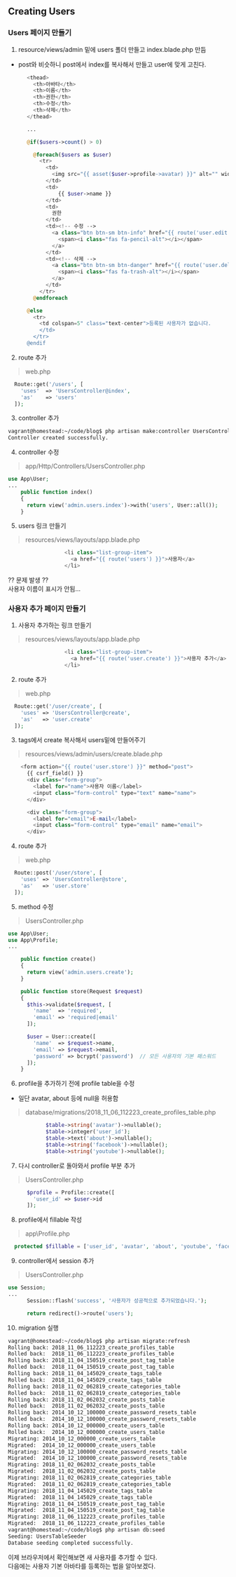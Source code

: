## Creating Users

### Users 페이지 만들기  

1. resource/views/admin 밑에 users 폴더 만들고 index.blade.php 만듬  
- post와 비슷하니 post에서 index를 복사해서 만들고 user에 맞게 고친다.  
```php
      <thead>
        <th>아바타</th>
        <th>이름</th>
        <th>권한</th>
        <th>수정</th>
        <th>삭제</th>
      </thead>

      ...

      @if($users->count() > 0)

        @foreach($users as $user)
          <tr>
            <td>
              <img src="{{ asset($user->profile->avatar) }}" alt="" width="60px" height="60px" style="border-radius: 50%;">
            </td>
            <td>
                {{ $user->name }}
            </td>
            <td>
              권한
            </td>
            <td><!-- 수정 -->
              <a class="btn btn-sm btn-info" href="{{ route('user.edit', ['id' => $user->id ]) }}">
                <span><i class="fas fa-pencil-alt"></i></span>
              </a>
            </td>
            <td><!-- 삭제 -->
              <a class="btn btn-sm btn-danger" href="{{ route('user.delete', ['id' => $user->id ]) }}">
                <span><i class="fas fa-trash-alt"></i></span>
              </a>
            </td>
          </tr>      
        @endforeach

      @else
        <tr>
          <td colspan=5" class="text-center">등록된 사용자가 없습니다.
          </td>
        </tr>
      @endif
```
2. route 추가  
> web.php
```php
  Route::get('/users', [
    'uses'  => 'UsersController@index',
    'as'    => 'users'
  ]);
```
3. controller 추가  
```bash
vagrant@homestead:~/code/blog$ php artisan make:controller UsersController --resource
Controller created successfully.
```
4. controller 수정  
> app/Http/Controllers/UsersController.php
```php
use App\User;
...
    public function index()
    {
      return view('admin.users.index')->with('users', User::all());
    }
```
5. users 링크 만들기  
> resources/views/layouts/app.blade.php
```php
                  <li class="list-group-item">
                    <a href="{{ route('users') }}">사용자</a>
                  </li>
```

?? 문제 발생 ??  
사용자 이름이 표시가 안됨...  

### 사용자 추가 페이지 만들기  

1. 사용자 추가하는 링크 만들기  
> resources/views/layouts/app.blade.php
```php
                  <li class="list-group-item">
                    <a href="{{ route('user.create') }}">사용자 추가</a>
                  </li>
```
2. route 추가  
> web.php
```php
  Route::get('/user/create', [
    'uses' => 'UsersController@create',
    'as'   => 'user.create'
  ]);
```
3. tags에서 create 복사해서 users밑에 만들어주기  
> resources/views/admin/users/create.blade.php
```php
    <form action="{{ route('user.store') }}" method="post">
      {{ csrf_field() }}
      <div class="form-group">
        <label for="name">사용자 이름</label>
        <input class="form-control" type="text" name="name">
      </div>

      <div class="form-group">
        <label for="email">E-mail</label>
        <input class="form-control" type="email" name="email">
      </div>
```
4. route 추가  
> web.php
```php
  Route::post('/user/store', [
    'uses' => 'UsersController@store',
    'as'   => 'user.store'
  ]);
```
5. method 수정  
> UsersController.php
```php
use App\User;
use App\Profile;
...

    public function create()
    {
      return view('admin.users.create');
    }

    public function store(Request $request)
    {
      $this->validate($request, [
        'name'  => 'required',
        'email' => 'required|email'
      ]);

      $user = User::create([
        'name'  => $request->name,
        'email' => $request->email,
        'password' => bcrypt('password')  // 모든 사용자의 기본 패스워드
      ]);
    }
```
6. profile을 추가하기 전에 profile table을 수정  
- 일단 avatar, about 등에 null을 허용함  
> database/migrations/2018_11_06_112223_create_profiles_table.php
```php
            $table->string('avatar')->nullable();
            $table->integer('user_id');
            $table->text('about')->nullable();
            $table->string('facebook')->nullable();
            $table->string('youtube')->nullable();
```
7. 다시 controller로 돌아와서 profile 부분 추가  
> UsersController.php
```php
      $profile = Profile::create([
        'user_id' => $user->id
      ]); 
```
8. profile에서 fillable 작성  
> app\Profile.php
```php
  protected $fillable = ['user_id', 'avatar', 'about', 'youtube', 'facebook'];
```
9. controller에서 session 추가  
> UsersController.php
```php
use Session;
...
      Session::flash('success', '사용자가 성공적으로 추가되었습니다.');

      return redirect()->route('users');
```
10. migration 실행  
```bash
vagrant@homestead:~/code/blog$ php artisan migrate:refresh
Rolling back: 2018_11_06_112223_create_profiles_table
Rolled back:  2018_11_06_112223_create_profiles_table
Rolling back: 2018_11_04_150519_create_post_tag_table
Rolled back:  2018_11_04_150519_create_post_tag_table
Rolling back: 2018_11_04_145029_create_tags_table
Rolled back:  2018_11_04_145029_create_tags_table
Rolling back: 2018_11_02_062819_create_categories_table
Rolled back:  2018_11_02_062819_create_categories_table
Rolling back: 2018_11_02_062032_create_posts_table
Rolled back:  2018_11_02_062032_create_posts_table
Rolling back: 2014_10_12_100000_create_password_resets_table
Rolled back:  2014_10_12_100000_create_password_resets_table
Rolling back: 2014_10_12_000000_create_users_table
Rolled back:  2014_10_12_000000_create_users_table
Migrating: 2014_10_12_000000_create_users_table
Migrated:  2014_10_12_000000_create_users_table
Migrating: 2014_10_12_100000_create_password_resets_table
Migrated:  2014_10_12_100000_create_password_resets_table
Migrating: 2018_11_02_062032_create_posts_table
Migrated:  2018_11_02_062032_create_posts_table
Migrating: 2018_11_02_062819_create_categories_table
Migrated:  2018_11_02_062819_create_categories_table
Migrating: 2018_11_04_145029_create_tags_table
Migrated:  2018_11_04_145029_create_tags_table
Migrating: 2018_11_04_150519_create_post_tag_table
Migrated:  2018_11_04_150519_create_post_tag_table
Migrating: 2018_11_06_112223_create_profiles_table
Migrated:  2018_11_06_112223_create_profiles_table
vagrant@homestead:~/code/blog$ php artisan db:seed
Seeding: UsersTableSeeder
Database seeding completed successfully.
```

이제 브라우저에서 확인해보면 새 사용자를 추가할 수 있다.  
다음에는 사용자 기본 아바타를 등록하는 법을 알아보겠다.  

